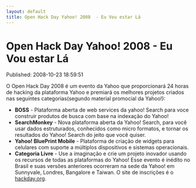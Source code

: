```yaml
---
layout: default
title: Open Hack Day Yahoo! 2008  - Eu Vou estar Lá
---
```



Open Hack Day Yahoo! 2008  - Eu Vou estar Lá
============================================
Published: 2008-10-23 18:59:51

O Open Hack Day 2008 é um evento da Yahoo que proporcionará 24 horas de
hacking da plataforma Yahoo e premiará os melhores projetos criados nas
seguintes categorias(segundo material promocial da Yahoo!):

  * **BOSS** - Plataforma aberta de web services da yahoo! Search para voce construir produtos de busca com base na indexação do Yahoo!
  * **SearchMonkey** - Nova plataforma aberta da Yahoo! Search, para você usar dados estruturados, conhecidos como micro formatos, e tornar os resultados do Yahoo! Search do jeito que você quiser.
  * **Yahoo! BluePrint Mobile** - Plataforma de criação de widgets para celulares com suporte a múltiplos dispositivos e sistemas operacionais.
  * **Categoria Livre** - Use a imaginação e crie um projeto inovador usando os recursos de todas as plataformas do Yahoo!
Esse evento é inédito no Brasil e suas versões anteriores ocorreram na sede da
Yahoo! em Sunnyvale, Londres, Bangalore e Taiwan. O site de inscrições é o
[hackday.org](http://hackday.org).

